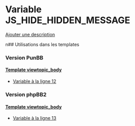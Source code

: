 # Variable JS_HIDE_HIDDEN_MESSAGE
[Ajouter une description](https://fa-tvars.appspot.com/JS_HIDE_HIDDEN_MESSAGE)

n## Utilisations dans les templates

### Version PunBB

#### [Template viewtopic_body](punbb/viewtopic_body.md)
* [Variable à la ligne 12](../punbb/viewtopic_body.tpl#L12)

### Version phpBB2

#### [Template viewtopic_body](subsilver/viewtopic_body.md)
* [Variable à la ligne 13](../subsilver/viewtopic_body.tpl#L13)